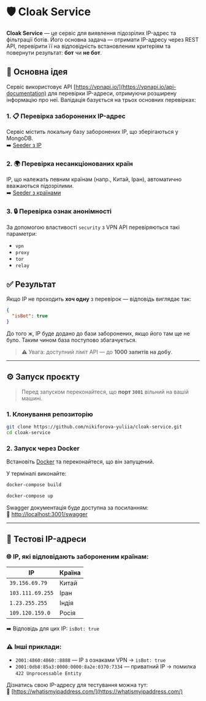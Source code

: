 # 🛡️ Cloak Service

**Cloak Service** — це сервіс для виявлення підозрілих IP-адрес та фільтрації ботів. Його основна задача — отримати IP-адресу через REST API, перевірити її на відповідність встановленим критеріям та повернути результат: **бот** чи **не бот**.

## 📌 Основна ідея

Cервіс використовує API [https://vpnapi.io/](https://vpnapi.io/api-documentation) для перевірки IP-адреси, отримуючи розширену інформацію про неї. Валідація базується на трьох основних перевірках:

### 1. 📋 Перевірка заборонених IP-адрес
Сервіс містить локальну базу заборонених IP, що зберігаються у MongoDB.  
➡️ [Seeder з IP](https://github.com/nikiforova-yuliia/cloak-service/blob/master/migrations/20250713225433-seed-forbidden-ip-addresses.js)

### 2. 🌍 Перевірка несанкціонованих країн
IP, що належать певним країнам (напр., Китай, Іран), автоматично вважаються підозрілими.  
➡️ [Seeder з країнами](https://github.com/nikiforova-yuliia/cloak-service/blob/master/migrations/20250713231001-seed-unauthorized-countries.js)

### 3. 🔒 Перевірка ознак анонімності
За допомогою властивості `security` з VPN API перевіряються такі параметри:
- `vpn`
- `proxy`
- `tor`
- `relay`

## ✅ Результат
Якщо IP не проходить **хоч одну** з перевірок — відповідь виглядає так:

```json
{
  "isBot": true
}
```

До того ж, IP буде додано до бази заборонених, якщо його там ще не було. Таким чином база поступово збагачується.

> ⚠️ Увага: доступний ліміт API — до **1000 запитів на добу**.

---

## ⚙️ Запуск проєкту

> Перед запуском переконайтеся, що **порт `3001`** вільний на вашій машині.

### 1. Клонування репозиторію

```bash
git clone https://github.com/nikiforova-yuliia/cloak-service.git
cd cloak-service
```

### 2. Запуск через Docker

Встановіть [Docker](https://www.docker.com/) та переконайтеся, що він запущений.

У терміналі виконайте:

```bash
docker-compose build
```

```bash
docker-compose up
```

Swagger документація буде доступна за посиланням:  
🔗 [http://localhost:3001/swagger](http://localhost:3001/swagger)

---

## 🧪 Тестові IP-адреси

### 🌐 IP, які відповідають забороненим країнам:

| IP              | Країна |
|------------------|--------|
| `39.156.69.79`   | Китай  |
| `103.111.69.255` | Іран   |
| `1.23.255.255`   | Індія  |
| `109.120.159.0`  | Росія  |

➡️ Відповідь для цих IP: `isBot: true`

### ⚠️ Інші приклади:

- `2001:4860:4860::8888` — IP з ознаками VPN → `isBot: true`
- `2001:0db8:85a3:0000:0000:8a2e:0370:7334` — приватний IP → помилка `422 Unprocessable Entity`

Дізнатись свою IP-адресу для тестування можна тут:  
🔗 [https://whatismyipaddress.com/](https://whatismyipaddress.com/)